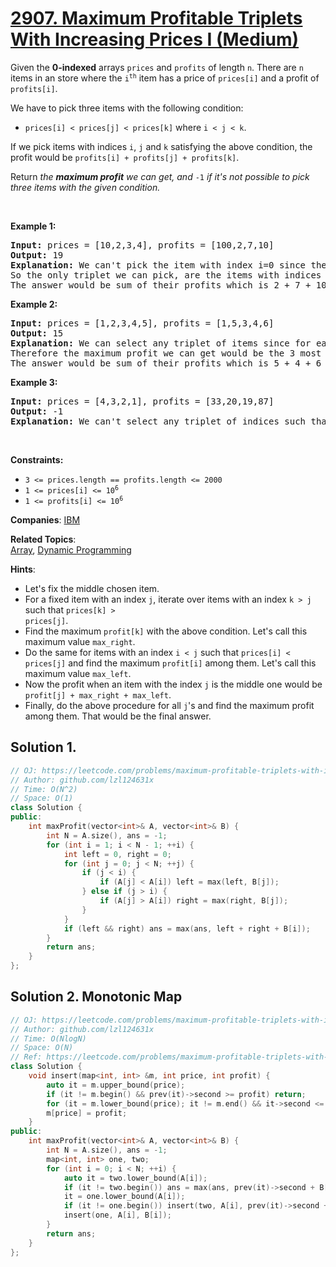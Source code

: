 # [2907. Maximum Profitable Triplets With Increasing Prices I (Medium)](https://leetcode.com/problems/maximum-profitable-triplets-with-increasing-prices-i)

<p>Given the <strong>0-indexed</strong> arrays <code>prices</code> and <code>profits</code> of length <code>n</code>. There are <code>n</code> items in an store where the <code>i<sup>th</sup></code> item has a price of <code>prices[i]</code> and a profit of <code>profits[i]</code>.</p>

<p>We have to pick three items with the following condition:</p>

<ul>
	<li><code>prices[i] &lt; prices[j] &lt; prices[k]</code> where <code>i &lt; j &lt; k</code>.</li>
</ul>

<p>If we pick items with indices <code>i</code>, <code>j</code> and <code>k</code> satisfying the above condition, the profit would be <code>profits[i] + profits[j] + profits[k]</code>.</p>

<p>Return<em> the <strong>maximum profit</strong> we can get, and </em><code>-1</code><em> if it&#39;s not possible to pick three items with the given condition.</em></p>

<p>&nbsp;</p>
<p><strong class="example">Example 1:</strong></p>

<pre>
<strong>Input:</strong> prices = [10,2,3,4], profits = [100,2,7,10]
<strong>Output:</strong> 19
<strong>Explanation:</strong> We can&#39;t pick the item with index i=0 since there are no indices j and k such that the condition holds.
So the only triplet we can pick, are the items with indices 1, 2 and 3 and it&#39;s a valid pick since prices[1] &lt; prices[2] &lt; prices[3].
The answer would be sum of their profits which is 2 + 7 + 10 = 19.</pre>

<p><strong class="example">Example 2:</strong></p>

<pre>
<strong>Input:</strong> prices = [1,2,3,4,5], profits = [1,5,3,4,6]
<strong>Output:</strong> 15
<strong>Explanation:</strong> We can select any triplet of items since for each triplet of indices i, j and k such that i &lt; j &lt; k, the condition holds.
Therefore the maximum profit we can get would be the 3 most profitable items which are indices 1, 3 and 4.
The answer would be sum of their profits which is 5 + 4 + 6 = 15.</pre>

<p><strong class="example">Example 3:</strong></p>

<pre>
<strong>Input:</strong> prices = [4,3,2,1], profits = [33,20,19,87]
<strong>Output:</strong> -1
<strong>Explanation:</strong> We can&#39;t select any triplet of indices such that the condition holds, so we return -1.
</pre>

<p>&nbsp;</p>
<p><strong>Constraints:</strong></p>

<ul>
	<li><code>3 &lt;= prices.length == profits.length &lt;= 2000</code></li>
	<li><code>1 &lt;= prices[i] &lt;= 10<sup>6</sup></code></li>
	<li><code>1 &lt;= profits[i] &lt;= 10<sup>6</sup></code></li>
</ul>


**Companies**:
[IBM](https://leetcode.com/company/ibm)

**Related Topics**:  
[Array](https://leetcode.com/tag/array), [Dynamic Programming](https://leetcode.com/tag/dynamic-programming)

**Hints**:
* Let's fix the middle chosen item.
* For a fixed item with an index <code>j</code>, iterate over items with an index <code>k > j</code> such that <code>prices[k] > prices[j]</code>.
* Find the maximum <code>profit[k]</code> with the above condition. Let's call this maximum value <code>max_right</code>.
* Do the same for items with an index <code>i < j</code> such that <code>prices[i] < prices[j]</code> and find the maximum <code>profit[i]</code> among them. Let's call this maximum value <code>max_left</code>.
* Now the profit when an item with the index <code>j</code> is the middle one would be <code>profit[j] + max_right + max_left</code>.
* Finally, do the above procedure for all <code>j</code>'s and find the maximum profit among them. That would be the final answer.

## Solution 1.

```cpp
// OJ: https://leetcode.com/problems/maximum-profitable-triplets-with-increasing-prices-i
// Author: github.com/lzl124631x
// Time: O(N^2)
// Space: O(1)
class Solution {
public:
    int maxProfit(vector<int>& A, vector<int>& B) {
        int N = A.size(), ans = -1;
        for (int i = 1; i < N - 1; ++i) {
            int left = 0, right = 0;
            for (int j = 0; j < N; ++j) {
                if (j < i) {
                    if (A[j] < A[i]) left = max(left, B[j]);
                } else if (j > i) {
                    if (A[j] > A[i]) right = max(right, B[j]);
                }
            }
            if (left && right) ans = max(ans, left + right + B[i]);
        }
        return ans;
    }
};
```

## Solution 2. Monotonic Map

```cpp
// OJ: https://leetcode.com/problems/maximum-profitable-triplets-with-increasing-prices-i
// Author: github.com/lzl124631x
// Time: O(NlogN)
// Space: O(N)
// Ref: https://leetcode.com/problems/maximum-profitable-triplets-with-increasing-prices-i/solutions/4183514/just-binary-search-map-lower-bound-upper-bound/
class Solution {
    void insert(map<int, int> &m, int price, int profit) {
        auto it = m.upper_bound(price);
        if (it != m.begin() && prev(it)->second >= profit) return;
        for (it = m.lower_bound(price); it != m.end() && it->second <= profit; m.erase(it++));
        m[price] = profit;
    }
public:
    int maxProfit(vector<int>& A, vector<int>& B) {
        int N = A.size(), ans = -1;
        map<int, int> one, two;
        for (int i = 0; i < N; ++i) {
            auto it = two.lower_bound(A[i]);
            if (it != two.begin()) ans = max(ans, prev(it)->second + B[i]);
            it = one.lower_bound(A[i]);
            if (it != one.begin()) insert(two, A[i], prev(it)->second + B[i]);
            insert(one, A[i], B[i]);
        }
        return ans;
    }
};
```
